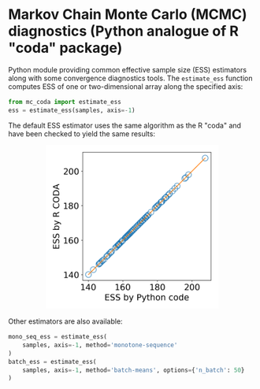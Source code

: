 # Markov Chain Monte Carlo (MCMC) diagnostics (Python analogue of R "coda" package)

Python module providing common effective sample size (ESS) estimators along with some convergence diagnostics tools. The `estimate_ess` function computes ESS of one or two-dimensional array along the specified axis:
```python
from mc_coda import estimate_ess
ess = estimate_ess(samples, axis=-1)
```

The default ESS estimator uses the same algorithm as the R "coda" and have been checked to yield the same results:
<p align="center"> <img src="docs/compare_with_r_coda.png" width="350"> </p>

Other estimators are also available:
```python
mono_seq_ess = estimate_ess(
    samples, axis=-1, method='monotone-sequence'
)
batch_ess = estimate_ess(
    samples, axis=-1, method='batch-means', options={'n_batch': 50}
)
```
